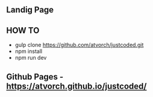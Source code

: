 ## Landig Page

## HOW TO
* gulp clone https://github.com/atvorch/justcoded.git
* npm install
* npm run dev

## Github Pages - https://atvorch.github.io/justcoded/


